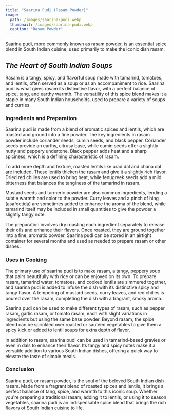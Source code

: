 ```yaml
---
title: "Saarina Pudi (Rasam Powder)"
image:
  path: /images/saarina-pudi.webp
  thumbnail: /images/saarina-pudi.webp
  caption: "Rasam Powder"
---
```


Saarina pudi, more commonly known as rasam powder, is an essential spice blend in South Indian cuisine, used primarily to make the iconic dish rasam.

## _The Heart of South Indian Soups_

Rasam is a tangy, spicy, and flavorful soup made with tamarind, tomatoes, and lentils, often served as a soup or as an accompaniment to rice. Saarina pudi is what gives rasam its distinctive flavor, with a perfect balance of spice, tang, and earthy warmth. The versatility of this spice blend makes it a staple in many South Indian households, used to prepare a variety of soups and curries.

### Ingredients and Preparation

Saarina pudi is made from a blend of aromatic spices and lentils, which are roasted and ground into a fine powder. The key ingredients in rasam powder include coriander seeds, cumin seeds, and black pepper. Coriander seeds provide an earthy, citrusy base, while cumin seeds offer a slightly nutty and peppery undertone. Black pepper adds heat and a sharp spiciness, which is a defining characteristic of rasam.

To add more depth and texture, roasted lentils like urad dal and chana dal are included. These lentils thicken the rasam and give it a slightly rich flavor. Dried red chilies are used to bring heat, while fenugreek seeds add a mild bitterness that balances the tanginess of the tamarind in rasam.

Mustard seeds and turmeric powder are also common ingredients, lending a subtle warmth and color to the powder. Curry leaves and a pinch of hing (asafoetida) are sometimes added to enhance the aroma of the blend, while tamarind itself may be included in small quantities to give the powder a slightly tangy note.

The preparation involves dry roasting each ingredient separately to release their oils and enhance their flavors. Once roasted, they are ground together into a fine, aromatic powder. Saarina pudi can be stored in an airtight container for several months and used as needed to prepare rasam or other dishes.

### Uses in Cooking

The primary use of saarina pudi is to make rasam, a tangy, peppery soup that pairs beautifully with rice or can be enjoyed on its own. To prepare rasam, tamarind water, tomatoes, and cooked lentils are simmered together, and saarina pudi is added to infuse the dish with its distinctive spicy and tangy flavor. A tempering of mustard seeds, curry leaves, and red chilies is poured over the rasam, completing the dish with a fragrant, smoky aroma.

Saarina pudi can be used to make different types of rasam, such as pepper rasam, garlic rasam, or tomato rasam, each with slight variations in ingredients but using the same base powder. Beyond rasam, the spice blend can be sprinkled over roasted or sautéed vegetables to give them a spicy kick or added to lentil soups for extra depth of flavor.

In addition to rasam, saarina pudi can be used in tamarind-based gravies or even in dals to enhance their flavor. Its tangy and spicy notes make it a versatile addition to various South Indian dishes, offering a quick way to elevate the taste of simple meals.

### Conclusion

Saarina pudi, or rasam powder, is the soul of the beloved South Indian dish rasam. Made from a fragrant blend of roasted spices and lentils, it brings a perfect balance of tang, spice, and warmth to this iconic soup. Whether you're preparing a traditional rasam, adding it to lentils, or using it to season vegetables, saarina pudi is an indispensable spice blend that brings the rich flavors of South Indian cuisine to life.
